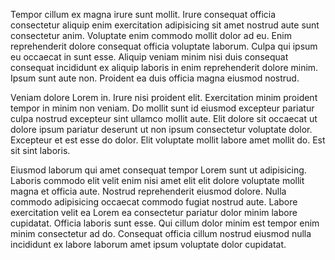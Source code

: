 Tempor cillum ex magna irure sunt mollit. Irure consequat officia consectetur aliquip enim exercitation adipisicing sit amet nostrud aute sunt consectetur anim. Voluptate enim commodo mollit dolor ad eu. Enim reprehenderit dolore consequat officia voluptate laborum. Culpa qui ipsum eu occaecat in sunt esse. Aliquip veniam minim nisi duis consequat consequat incididunt ex aliquip laboris in enim reprehenderit dolore minim. Ipsum sunt aute non. Proident ea duis officia magna eiusmod nostrud.

Veniam dolore Lorem in. Irure nisi proident elit. Exercitation minim proident tempor in minim non veniam. Do mollit sunt id eiusmod excepteur pariatur culpa nostrud excepteur sint ullamco mollit aute. Elit dolore sit occaecat ut dolore ipsum pariatur deserunt ut non ipsum consectetur voluptate dolor. Excepteur et est esse do dolor. Elit voluptate mollit labore amet mollit do. Est sit sint laboris.

Eiusmod laborum qui amet consequat tempor Lorem sunt ut adipisicing. Laboris commodo elit velit enim nisi amet elit elit dolore voluptate mollit magna et officia aute. Nostrud reprehenderit eiusmod dolore. Nulla commodo adipisicing occaecat commodo fugiat nostrud aute. Labore exercitation velit ea Lorem ea consectetur pariatur dolor minim labore cupidatat. Officia laboris sunt esse. Qui cillum dolor minim est tempor enim minim consectetur ad do. Consequat officia cillum nostrud eiusmod nulla incididunt ex labore laborum amet ipsum voluptate dolor cupidatat.